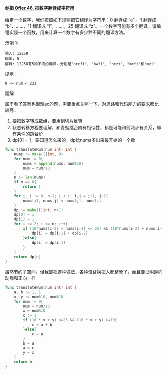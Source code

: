 #### [剑指 Offer 46. 把数字翻译成字符串](https://leetcode.cn/problems/ba-shu-zi-fan-yi-cheng-zi-fu-chuan-lcof/)

给定一个数字，我们按照如下规则把它翻译为字符串：0 翻译成 “a” ，1 翻译成 “b”，……，11 翻译成 “l”，……，25 翻译成 “z”。一个数字可能有多个翻译。请编程实现一个函数，用来计算一个数字有多少种不同的翻译方法。

 

示例 1:

```
输入: 12258
输出: 5
解释: 12258有5种不同的翻译，分别是"bccfi", "bwfi", "bczi", "mcfi"和"mzi"
```


提示：

```
0 <= num < 231
```



题解

属于看了答案也很难ac的题，需要重点关照一下，对思路和代码能力的要求都比较高：
1. 要把数字转成数组，要用到切片反转
2. 状态转移方程要理解，和青蛙跳台阶有相似性，都是可能和前两步有关系，即有条件的跳台阶
3. dp[0] = 1，要知道怎么来的，dp比nums多出来最开始的一个数

```go
func translateNum(num int) int {
    nums := make([]int, 0)
    for num != 0{
        nums = append(nums, num%10) 
        num = num/10
    }
    n := len(nums)
    if n == 0{
        return 1
    }
    for i, j := 0, n-1; i < j; i,j = i+1, j-1{
        nums[i], nums[j] = nums[j], nums[i]
    }
    dp := make([]int, n+1)
    dp[0] = 1
    dp[1] = 1
    for i := 2; i <= n; i++{
        if (10*nums[i-2] + nums[i-1] <= 25) && (10*nums[i-2] + nums[i-1] >= 10){
            dp[i] = dp[i-1] + dp[i-2]
        }else{
            dp[i] = dp[i-1]
        }
    }
    return dp[n]
}
```

虽然节约了空间，但我鄙视这种做法，各种值替换把人都整晕了，而且要证明逆向动规和正向一样

```go
func translateNum(num int) int {
    a, b := 1, 1
    x, y := num%10, num%10
    for num != 0{
        num = num/10
        x = num%10
        c := 1
        if (10 * x + y) <=25 && (10 * x + y) >=10{
            c = a + b
        }else{
            c = a
        }
        b = a
        a = c
        y = x
    }
    return b
}
```

